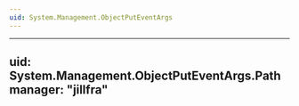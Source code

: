 ```yaml
---
uid: System.Management.ObjectPutEventArgs
---
```


---
uid: System.Management.ObjectPutEventArgs.Path
manager: "jillfra"
---
